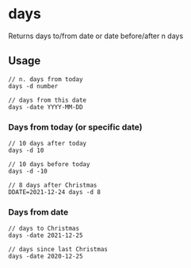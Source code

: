 # days
Returns days to/from date or date before/after n days

## Usage

    // n. days from today
    days -d number 

    // days from this date
    days -date YYYY-MM-DD

### Days from today (or specific date)

    // 10 days after today
    days -d 10

    // 10 days before today
    days -d -10

    // 8 days after Christmas
    DDATE=2021-12-24 days -d 8

### Days from date

    // days to Christmas
    days -date 2021-12-25

    // days since last Christmas
    days -date 2020-12-25
